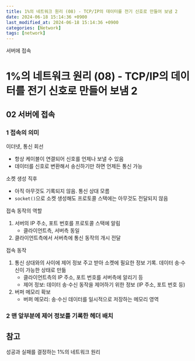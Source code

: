 ```yaml
---
title: 1%의 네트워크 원리 (08) - TCP/IP의 데이터를 전기 신호로 만들어 보냄 2
date: 2024-06-18 15:14:36 +0900
last_modified_at: 2024-06-18 15:14:36 +0900
categories: [Network]
tags: [network]
---
```


서버에 접속

# 1%의 네트워크 원리 (08) - TCP/IP의 데이터를 전기 신호로 만들어 보냄 2

## 02 서버에 접속

### 1 접속의 의미

이더넷, 통신 회선

- 항상 케이블이 연결되어 신호를 언제나 보낼 수 있음
- 데이터를 신호로 변환해서 송신하기만 하면 언제든 통신 가능

소켓 생성 직후

- 아직 아무것도 기록되지 않음. 통신 상대 모름
- `socket()`으로 소켓 생성해도 프로토콜 스택에는 아무것도 전달되지 않음

접속 동작의 역할

1. 서버의 IP 주소, 포트 번호를 프로토콜 스택에 알림
   - 클라이언트측, 서버측 동일
2. 클라이언트측에서 서버측에 통신 동작의 개시 전달

접속 동작

1. 통신 상대와의 사이에 제어 정보 주고 받아 소켓에 필요한 정보 기록. 데이터 송·수신이 가능한 상태로 만듦
   - 클라이언트측의 IP 주소, 포트 번호를 서버측에 알리기 등
   - 제어 정보: 데이터 송·수신 동작을 제어하기 위한 정보 (IP 주소, 포트 번호 등)
2. 버퍼 메모리 확보
   - 버퍼 메모리: 송·수신 데이터를 일시적으로 저장하는 메모리 영역

### 2 맨 앞부분에 제어 정보를 기록한 헤더 배치

## 참고

성공과 실패를 결정하는 1%의 네트워크 원리
